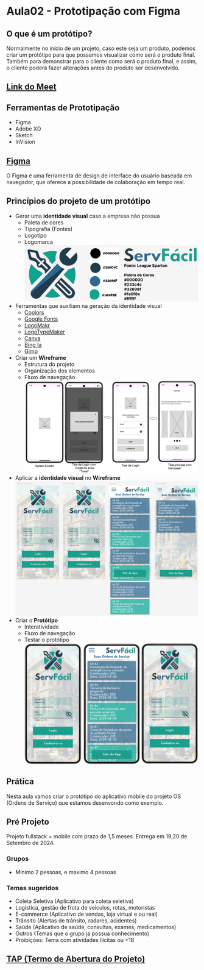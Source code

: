 # Aula02 - Prototipação com Figma

## O que é um protótipo?
Normalmente no início de um projeto, caso este seja um produto, podemos criar um protótipo para que possamos visualizar como será o produto final.
Também para demonstrar para o cliente como será o produto final, e assim, o cliente poderá fazer alterações antes do produto ser desenvolvido.

## [Link do Meet](https://meet.google.com/oeg-wfrn-kgc)

## Ferramentas de Prototipação
- Figma
- Adobe XD
- Sketch
- InVision

## [Figma](https://www.figma.com/)
O Figma é uma ferramenta de design de interface do usuário baseada em navegador, que oferece a possibilidade de colaboração em tempo real.

## Princípios do projeto de um protótipo
- Gerar uma **identidade visual** caso a empresa não possua
    - Paleta de cores
    - Tipografia (Fontes)
    - Logotipo
    - Logomarca
![Identidade Visual](./identidadevisual.png)
- Ferramentas que auxiliam na geração da identidade visual
    - [Coolors](https://coolors.co/)
    - [Google Fonts](https://fonts.google.com/)
    - [LogoMakr](https://logomakr.com/)
    - [LogoTypeMaker](https://logotypemaker.com/)
    - [Canva](https://www.canva.com/)
    - [Bing Ia](https://www.bing.com/chat)
    - [Gimp](https://www.gimp.org/)
- Criar um **Wireframe**
    - Estrutura do projeto
    - Organização dos elementos
    - Fluxo de navegação
![Wireframe](./wireframe.png)
- Aplicar a **identidade visual** no **Wireframe**
![Wireframe com Identidade Visual](./wireframe2.png)
- Criar o **Protótipo**
    - Interatividade
    - Fluxo de navegação
    - Testar o protótipo
![Protótipo](./prototipo.png)


## Prática
Nesta aula vamos criar o protótipo do aplicativo mobile do projeto OS (Ordens de Serviço) que estamos desenvondo como exemplo.

## Pré Projeto
Projeto fullstack + mobile com prazo de 1,5 meses. Entrega em 19,20 de Setembro de 2024.
### Grupos
- Mínimo 2 pessoas, e maximo 4 pessoas
### Temas sugeridos
- Coleta Seletiva (Aplicativo para coleta seletiva)
- Logística, gestão de frota de veículos, rotas, motoristas
- E-commerce (Aplicativo de vendas, loja virtual e ou real)
- Trânsito (Alertas de trânsito, radares, acidentes)
- Saúde (Aplicativo de saúde, consultas, exames, medicamentos)
- Outros (Temas que o grupo ja possua conhecimento)
- Proibições: Tema com atividades ilícitas ou +18

## [TAP (Termo de Abertura do Projeto)](./termo_abertura.md)